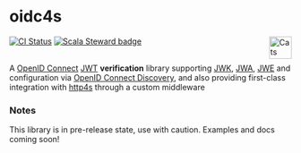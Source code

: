oidc4s
===============

[![CI Status](https://github.com/andreamarcolin/oidc4s/workflows/ci/badge.svg)](https://github.com/andreamarcolin/oidc4s/actions) 
[![Scala Steward badge](https://img.shields.io/badge/Scala_Steward-helping-brightgreen.svg?style=flat&logo=data:image/png;base64,iVBORw0KGgoAAAANSUhEUgAAAA4AAAAQCAMAAAARSr4IAAAAVFBMVEUAAACHjojlOy5NWlrKzcYRKjGFjIbp293YycuLa3pYY2LSqql4f3pCUFTgSjNodYRmcXUsPD/NTTbjRS+2jomhgnzNc223cGvZS0HaSD0XLjbaSjElhIr+AAAAAXRSTlMAQObYZgAAAHlJREFUCNdNyosOwyAIhWHAQS1Vt7a77/3fcxxdmv0xwmckutAR1nkm4ggbyEcg/wWmlGLDAA3oL50xi6fk5ffZ3E2E3QfZDCcCN2YtbEWZt+Drc6u6rlqv7Uk0LdKqqr5rk2UCRXOk0vmQKGfc94nOJyQjouF9H/wCc9gECEYfONoAAAAASUVORK5CYII=)](https://scala-steward.org) <a href="https://typelevel.org/cats/"><img src="https://typelevel.org/cats/img/cats-badge.svg" height="40px" align="right" alt="Cats friendly" /></a></br></br>

A [OpenID Connect](https://openid.net/specs/openid-connect-core-1_0-final.html) [JWT](https://tools.ietf.org/html/rfc7519) **verification** library supporting [JWK](https://tools.ietf.org/html/rfc7517), [JWA](https://tools.ietf.org/html/rfc7518), [JWE](https://tools.ietf.org/html/rfc7516) and configuration via [OpenID Connect Discovery](https://openid.net/specs/openid-connect-discovery-1_0.html),
and also providing first-class integration with [http4s](https://http4s.org/) through a custom middleware

### Notes

This library is in pre-release state, use with caution. Examples and docs coming soon!
